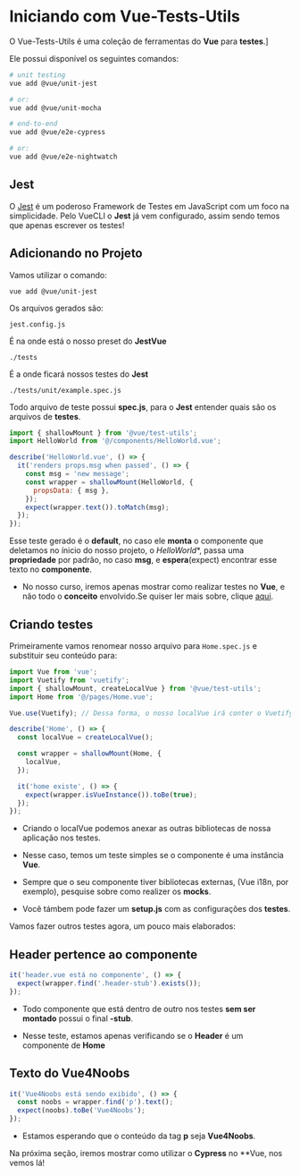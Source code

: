 # Iniciando com Vue-Tests-Utils

O Vue-Tests-Utils é uma coleção de ferramentas do **Vue** para **testes**.]

Ele possui disponível os seguintes comandos:

```bash
# unit testing
vue add @vue/unit-jest

# or:
vue add @vue/unit-mocha

# end-to-end
vue add @vue/e2e-cypress

# or:
vue add @vue/e2e-nightwatch
```

## Jest

O [Jest](https://jestjs.io/pt-BR/) é um poderoso Framework de Testes em JavaScript com um foco na simplicidade. Pelo VueCLI o **Jest** já vem configurado, assim sendo temos que apenas escrever os testes!

## Adicionando no Projeto

Vamos utilizar o comando:

`vue add @vue/unit-jest`

Os arquivos gerados são:

`jest.config.js`

É na onde está o nosso preset do **JestVue**

`./tests`

É a onde ficará nossos testes do **Jest**

`./tests/unit/example.spec.js`

Todo arquivo de teste possui **spec.js**, para o **Jest** entender quais são os arquivos de **testes**.

```js
import { shallowMount } from '@vue/test-utils';
import HelloWorld from '@/components/HelloWorld.vue';

describe('HelloWorld.vue', () => {
  it('renders props.msg when passed', () => {
    const msg = 'new message';
    const wrapper = shallowMount(HelloWorld, {
      propsData: { msg },
    });
    expect(wrapper.text()).toMatch(msg);
  });
});
```

Esse teste gerado é o **default**, no caso ele **monta** o componente que deletamos no ínicio do nosso projeto, o *HelloWorld**, passa uma **propriedade** por padrão, no caso **msg**, e **espera**(expect) encontrar esse texto no **componente**.

* No nosso curso, iremos apenas mostrar como realizar testes no **Vue**, e não todo o **conceito** envolvido.Se quiser ler mais sobre, clique [aqui](https://medium.com/trainingcenter/uma-vis%C3%A3o-geral-de-testes-em-javascript-em-2018-8484154caf63).

## Criando testes

Primeiramente vamos renomear nosso arquivo para `Home.spec.js` e substituir seu conteúdo para:

```js
import Vue from 'vue';
import Vuetify from 'vuetify';
import { shallowMount, createLocalVue } from '@vue/test-utils';
import Home from '@/pages/Home.vue';

Vue.use(Vuetify); // Dessa forma, o nosso localVue irá conter o Vuetify

describe('Home', () => {
  const localVue = createLocalVue();

  const wrapper = shallowMount(Home, {
    localVue,
  });

  it('home existe', () => {
    expect(wrapper.isVueInstance()).toBe(true);
  });
});
```

* Criando o localVue podemos anexar as outras bibliotecas de nossa aplicação nos testes.

* Nesse caso, temos um teste simples se o componente é uma instância **Vue**.

* Sempre que o seu componente tiver bibliotecas externas, (Vue i18n, por exemplo), pesquise sobre como realizer os **mocks**.

* Você támbem pode fazer um **setup.js** com as configurações dos **testes**.

Vamos fazer outros testes agora, um pouco mais elaborados:

## Header pertence ao componente

```js
it('header.vue está no componente', () => {
  expect(wrapper.find('.header-stub').exists());
});
```

* Todo componente que está dentro de outro nos testes **sem ser montado** possui o final **-stub**.

* Nesse teste, estamos apenas verificando se o **Header** é um componente de **Home**

## Texto do Vue4Noobs

```js
it('Vue4Noobs está sendo exibido', () => {
  const noobs = wrapper.find('p').text();
  expect(noobs).toBe('Vue4Noobs');
});
```

* Estamos esperando que o conteúdo da tag **p** seja **Vue4Noobs**.

Na próxima seção, iremos mostrar como utilizar o **Cypress** no **Vue, nos vemos lá!

